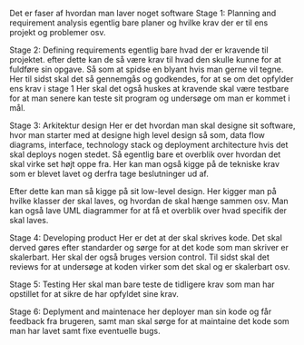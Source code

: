 Det er faser af hvordan man laver noget software
Stage 1:
Planning and requirement analysis
egentlig bare planer og hvilke krav der er til ens projekt og problemer osv.

Stage 2: 
Defining requirements
egentlig bare hvad der er kravende til projektet.
efter dette kan de så være krav til hvad den skulle kunne for at fuldføre sin opgave. Så som at spidse en blyant hvis man gerne vil tegne.
Her til sidst skal det så gennemgås og godkendes, for at se om det opfylder ens krav i stage 1
Her skal det også huskes at kravende skal være testbare for at man senere kan teste sit program og undersøge om man er kommet i mål.

Stage 3:
Arkitektur design
Her er det hvordan man skal designe sit software, hvor man starter med at designe high level design så som, data flow diagrams, interface, technology stack og deployment architecture hvis det skal deploys nogen stedet. Så egentlig bare et overblik over hvordan det skal virke set højt oppe fra.
Her kan man også kigge på de tekniske krav som er blevet lavet og derfra tage beslutninger ud af.

Efter dette kan man så kigge på sit low-level design. Her kigger man på hvilke klasser der skal laves, og hvordan de skal hænge sammen osv. Man kan også lave UML diagrammer for at få et overblik over hvad specifik der skal laves.


Stage 4:
Developing product
Her er det at der skal skrives kode. Det skal derved gøres efter standarder og sørge for at det kode som man skriver er skalerbart. Her skal der også bruges version control. Til sidst skal det reviews for at undersøge at koden virker som det skal og er skalerbart osv.

Stage 5:
Testing
Her skal man bare teste de tidligere krav som man har opstillet for at sikre de har opfyldet sine krav.

Stage 6:
Deplyment and maintenace
her deployer man sin kode og får feedback fra brugeren, samt man skal sørge for at maintaine det kode som man har lavet samt fixe eventuelle bugs.